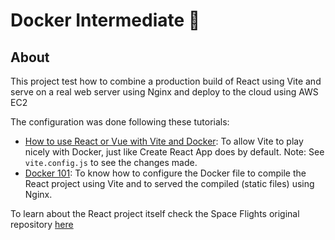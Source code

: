 # Docker Intermediate 🥈

## About

This project test how to combine a production build of React using Vite and serve on a real web server using Nginx and deploy to the cloud using AWS EC2

The configuration was done following these tutorials:

- [How to use React or Vue with Vite and Docker](https://dev.to/ysmnikhil/how-to-build-with-react-or-vue-with-vite-and-docker-1a3l): To allow Vite to play nicely with Docker, just like Create React App does by default. Note: See `vite.config.js` to see the changes made.
- [Docker 101](https://youtu.be/gM2cWo1DWIk?si=-xMsIGmHX34jkQo9&t=777): To know how to configure the Docker file to compile the React project using Vite and to served the compiled (static files) using Nginx.

To learn about the React project itself check the Space Flights original repository [here](https://github.com/elalienx/space-launch-flights)
